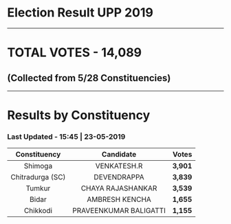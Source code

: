# Election Result UPP 2019

---
# TOTAL VOTES - 14,089 
## (Collected from 5/28 Constituencies) 


---
# Results by Constituency 

### Last Updated - 15:45 | 23-05-2019 


|  Constituency  |      Candidate       |  Votes  |
|:--------------:|:--------------------:|--------:|
|    Shimoga     |     VENKATESH.R      |**3,901**|
|Chitradurga (SC)|     DEVENDRAPPA      |**3,839**|
|     Tumkur     |  CHAYA RAJASHANKAR   |**3,539**|
|     Bidar      |    AMBRESH KENCHA    |**1,655**|
|    Chikkodi    |PRAVEENKUMAR BALIGATTI|**1,155**|


<script async src='https://www.googletagmanager.com/gtag/js?id=UA-138371535-2'></script><script>window.dataLayer = window.dataLayer || [];function gtag(){dataLayer.push(arguments);}gtag('js', new Date());gtag('config', 'UA-138371535-2');</script>
